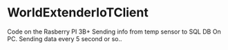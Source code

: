 # WorldExtenderIoTClient

Code on the Rasberry PI 3B+  Sending info from temp sensor to SQL DB On PC.    Sending data every 5 second or so.. 

